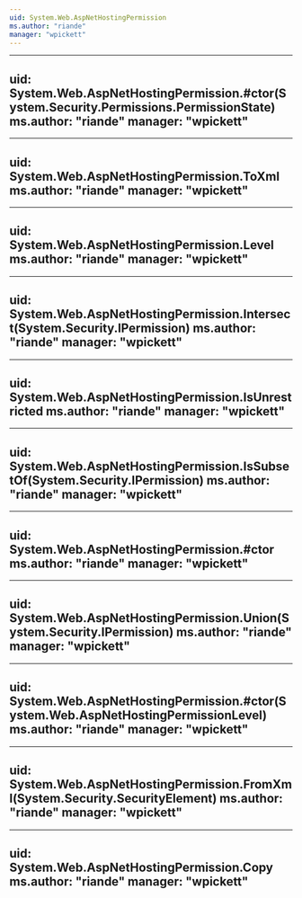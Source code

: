 ```yaml
---
uid: System.Web.AspNetHostingPermission
ms.author: "riande"
manager: "wpickett"
---
```


---
uid: System.Web.AspNetHostingPermission.#ctor(System.Security.Permissions.PermissionState)
ms.author: "riande"
manager: "wpickett"
---

---
uid: System.Web.AspNetHostingPermission.ToXml
ms.author: "riande"
manager: "wpickett"
---

---
uid: System.Web.AspNetHostingPermission.Level
ms.author: "riande"
manager: "wpickett"
---

---
uid: System.Web.AspNetHostingPermission.Intersect(System.Security.IPermission)
ms.author: "riande"
manager: "wpickett"
---

---
uid: System.Web.AspNetHostingPermission.IsUnrestricted
ms.author: "riande"
manager: "wpickett"
---

---
uid: System.Web.AspNetHostingPermission.IsSubsetOf(System.Security.IPermission)
ms.author: "riande"
manager: "wpickett"
---

---
uid: System.Web.AspNetHostingPermission.#ctor
ms.author: "riande"
manager: "wpickett"
---

---
uid: System.Web.AspNetHostingPermission.Union(System.Security.IPermission)
ms.author: "riande"
manager: "wpickett"
---

---
uid: System.Web.AspNetHostingPermission.#ctor(System.Web.AspNetHostingPermissionLevel)
ms.author: "riande"
manager: "wpickett"
---

---
uid: System.Web.AspNetHostingPermission.FromXml(System.Security.SecurityElement)
ms.author: "riande"
manager: "wpickett"
---

---
uid: System.Web.AspNetHostingPermission.Copy
ms.author: "riande"
manager: "wpickett"
---
